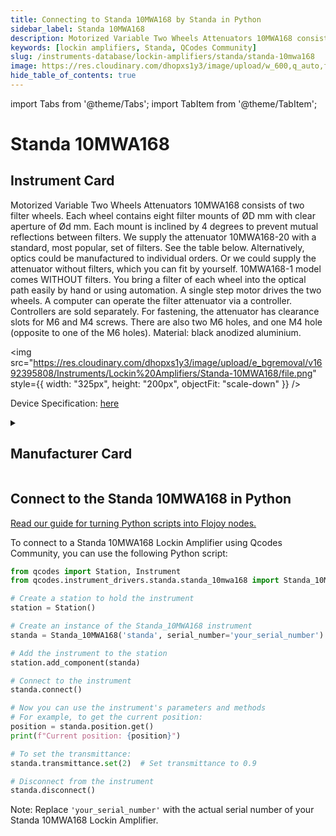 ```yaml
---
title: Connecting to Standa 10MWA168 by Standa in Python
sidebar_label: Standa 10MWA168
description: Motorized Variable Two Wheels Attenuators 10MWA168 consists of two filter wheels. Each wheel contains eight filter mounts of ØD mm with clear aperture of Ød mm. Each mount is inclined by 4 degrees to prevent mutual reflections between filters. We supply the attenuator 10MWA168-20 with a standard, most popular, set of filters. See the table below. Alternatively, optics could be manufactured to individual orders. Or we could supply the attenuator without filters, which you can fit by yourself. 10MWA168-1 model comes WITHOUT filters. You bring a filter of each wheel into the optical path easily by hand or using automation. A single step motor drives the two wheels. A computer can operate the filter attenuator via a controller. Controllers are sold separately. For fastening, the attenuator has clearance slots for M6 and M4 screws. There are also two M6 holes, and one M4 hole (opposite to one of the M6 holes). Material-> black anodized aluminium.
keywords: [lockin amplifiers, Standa, QCodes Community]
slug: /instruments-database/lockin-amplifiers/standa/standa-10mwa168
image: https://res.cloudinary.com/dhopxs1y3/image/upload/w_600,q_auto,f_auto/e_bgremoval/v1692395808/Instruments/Lockin%20Amplifiers/Standa-10MWA168/file.jpg
hide_table_of_contents: true
---
```


import Tabs from '@theme/Tabs';
import TabItem from '@theme/TabItem';

# Standa 10MWA168

## Instrument Card

<div className="flex">

<div>

Motorized Variable Two Wheels Attenuators 10MWA168 consists of two filter wheels. Each wheel contains eight filter mounts of ØD mm with clear aperture of Ød mm. Each mount is inclined by 4 degrees to prevent mutual reflections between filters. We supply the attenuator 10MWA168-20 with a standard, most popular, set of filters. See the table below. Alternatively, optics could be manufactured to individual orders. Or we could supply the attenuator without filters, which you can fit by yourself. 10MWA168-1 model comes WITHOUT filters. You bring a filter of each wheel into the optical path easily by hand or using automation. A single step motor drives the two wheels. A computer can operate the filter attenuator via a controller. Controllers are sold separately. For fastening, the attenuator has clearance slots for M6 and M4 screws. There are also two M6 holes, and one M4 hole (opposite to one of the M6 holes). Material: black anodized aluminium.

</div>

<img src="https://res.cloudinary.com/dhopxs1y3/image/upload/e_bgremoval/v1692395808/Instruments/Lockin%20Amplifiers/Standa-10MWA168/file.png" style={{ width: "325px", height: "200px", objectFit: "scale-down" }} />

</div>

<div className="flex text-center">

<p>Device Specification: <a target="\_blank" href="/instruments-database/all-instruments/">here</a></p>

</div>

<details style={{ marginTop: "15px"}}>
<summary><h2>Manufacturer Card</h2></summary>

<img src="https://res.cloudinary.com/dhopxs1y3/image/upload/v1692806162/Instruments/Vendor%20Logos/Standa.png" style={{ width: "100%", height: "170px",objectFit: "scale-down" }} />

Standa has it's own industrial base that includes CNC turning, milling, grinding machines. Standa's design department, while developing standard products presented in Standa's catalogue (such as motorized and manual translation and rotation stages, motion controllers, optical tables, vibration isolation systems, optical mounts and holders, optics, dpss lasers and etc.) also develops the equipment for OEM customers. Some examples of it, after the agreement with OEM customers, are shown on this website. Standa currently has several laser product development laboratories.

<ul>
  <li>Headquarters: Lithuania</li>
  <li>Yearly Revenue (millions, USD): 5.0</li>
  <li>Vendor Website: <a href="https://www.standa.lt/">here</a></li>
</ul>
</details>

## Connect to the Standa 10MWA168 in Python

[Read our guide for turning Python scripts into Flojoy nodes.](https://docs.flojoy.ai/custom-nodes/creating-custom-node/)
<Tabs>
<TabItem value="QCodes Community" label="QCodes Community">

To connect to a Standa 10MWA168 Lockin Amplifier using Qcodes Community, you can use the following Python script:

```python
from qcodes import Station, Instrument
from qcodes.instrument_drivers.standa.standa_10mwa168 import Standa_10MWA168

# Create a station to hold the instrument
station = Station()

# Create an instance of the Standa_10MWA168 instrument
standa = Standa_10MWA168('standa', serial_number='your_serial_number')

# Add the instrument to the station
station.add_component(standa)

# Connect to the instrument
standa.connect()

# Now you can use the instrument's parameters and methods
# For example, to get the current position:
position = standa.position.get()
print(f"Current position: {position}")

# To set the transmittance:
standa.transmittance.set(2)  # Set transmittance to 0.9

# Disconnect from the instrument
standa.disconnect()
```

Note: Replace `'your_serial_number'` with the actual serial number of your Standa 10MWA168 Lockin Amplifier.

</TabItem>
</Tabs>